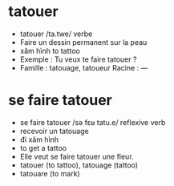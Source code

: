 
# tatouer
- tatouer /ta.twe/ verbe 
- Faire un dessin permanent sur la peau 
- xăm hình to tattoo 
- Exemple : Tu veux te faire tatouer ? 
- Famille : tatouage, tatoueur Racine : —

# se faire tatouer
- se faire tatouer	/sə fɛʁ tatu.e/	reflexive verb	
- recevoir un tatouage	
- đi xăm hình	
- to get a tattoo
- Elle veut se faire tatouer une fleur.	
- tatouer (to tattoo), tatouage (tattoo)	
- tatouare (to mark)